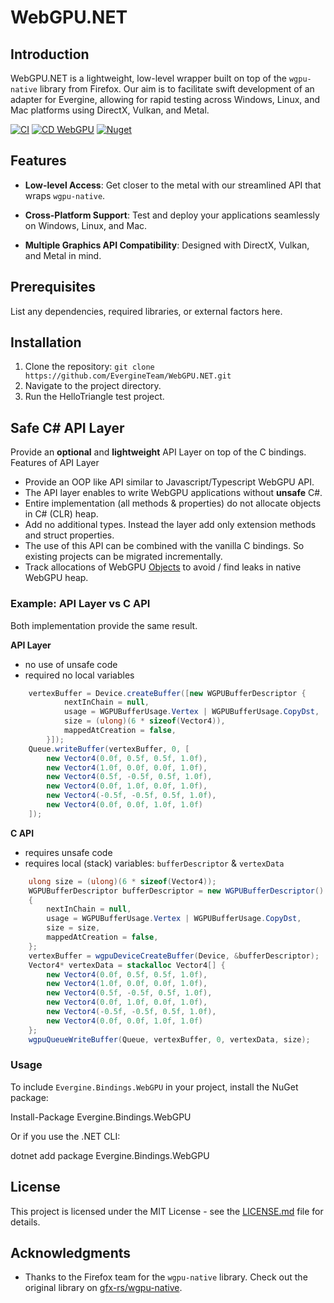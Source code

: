 # WebGPU.NET

## Introduction

WebGPU.NET is a lightweight, low-level wrapper built on top of the `wgpu-native` library from Firefox. Our aim is to facilitate swift development of an adapter for Evergine, allowing for rapid testing across Windows, Linux, and Mac platforms using DirectX, Vulkan, and Metal.

[![CI](https://github.com/EvergineTeam/WebGPU.NET/actions/workflows/CI.yml/badge.svg)](https://github.com/EvergineTeam/WebGPU.NET/actions/workflows/CI.yml)
[![CD WebGPU](https://github.com/EvergineTeam/WebGPU.NET/actions/workflows/cd.yml/badge.svg)](https://github.com/EvergineTeam/WebGPU.NET/actions/workflows/cd.yml)
[![Nuget](https://img.shields.io/nuget/v/Evergine.Bindings.WebGPU?logo=nuget)](https://www.nuget.org/packages/Evergine.Bindings.WebGPU)

## Features

- **Low-level Access**: Get closer to the metal with our streamlined API that wraps `wgpu-native`.
  
- **Cross-Platform Support**: Test and deploy your applications seamlessly on Windows, Linux, and Mac.

- **Multiple Graphics API Compatibility**: Designed with DirectX, Vulkan, and Metal in mind.

## Prerequisites

List any dependencies, required libraries, or external factors here.

## Installation

1. Clone the repository: `git clone https://github.com/EvergineTeam/WebGPU.NET.git`
2. Navigate to the project directory.
3. Run the HelloTriangle test project.

## Safe C# API Layer

Provide an **optional** and **lightweight** API Layer on top of the C bindings.  
Features of API Layer
- Provide an OOP like API similar to Javascript/Typescript WebGPU API.
- The API layer enables to write WebGPU applications without **unsafe** C#.
- Entire implementation (all methods & properties) do not allocate objects in C# (CLR) heap.
- Add no additional types. Instead the layer add only extension methods and struct properties.  
- The use of this API can be combined with the vanilla C bindings. So existing projects can be migrated incrementally.
- Track allocations of WebGPU [Objects](https://webgpu-native.github.io/webgpu-headers/group__Objects.html)
  to avoid / find leaks in native WebGPU heap.

### Example: API Layer vs C API

Both implementation provide the same result.

**API Layer**
- no use of unsafe code
- required no local variables
```cs
    vertexBuffer = Device.createBuffer([new WGPUBufferDescriptor {
            nextInChain = null,
            usage = WGPUBufferUsage.Vertex | WGPUBufferUsage.CopyDst,
            size = (ulong)(6 * sizeof(Vector4)),
            mappedAtCreation = false,        
        }]);
    Queue.writeBuffer(vertexBuffer, 0, [
        new Vector4(0.0f, 0.5f, 0.5f, 1.0f),
        new Vector4(1.0f, 0.0f, 0.0f, 1.0f),
        new Vector4(0.5f, -0.5f, 0.5f, 1.0f),
        new Vector4(0.0f, 1.0f, 0.0f, 1.0f),
        new Vector4(-0.5f, -0.5f, 0.5f, 1.0f),
        new Vector4(0.0f, 0.0f, 1.0f, 1.0f)
    ]);
```

**C API**
- requires unsafe code
- requires local (stack) variables: `bufferDescriptor` & `vertexData`
```cs
    ulong size = (ulong)(6 * sizeof(Vector4));
    WGPUBufferDescriptor bufferDescriptor = new WGPUBufferDescriptor()
    {
        nextInChain = null,
        usage = WGPUBufferUsage.Vertex | WGPUBufferUsage.CopyDst,
        size = size,
        mappedAtCreation = false,
    };
    vertexBuffer = wgpuDeviceCreateBuffer(Device, &bufferDescriptor);
    Vector4* vertexData = stackalloc Vector4[] {
        new Vector4(0.0f, 0.5f, 0.5f, 1.0f),
        new Vector4(1.0f, 0.0f, 0.0f, 1.0f),
        new Vector4(0.5f, -0.5f, 0.5f, 1.0f),
        new Vector4(0.0f, 1.0f, 0.0f, 1.0f),
        new Vector4(-0.5f, -0.5f, 0.5f, 1.0f),
        new Vector4(0.0f, 0.0f, 1.0f, 1.0f)
    };
    wgpuQueueWriteBuffer(Queue, vertexBuffer, 0, vertexData, size);
```



### Usage

To include `Evergine.Bindings.WebGPU` in your project, install the NuGet package:

Install-Package Evergine.Bindings.WebGPU

Or if you use the .NET CLI:

dotnet add package Evergine.Bindings.WebGPU

## License

This project is licensed under the MIT License - see the [LICENSE.md](link_to_license.md) file for details.

## Acknowledgments

- Thanks to the Firefox team for the `wgpu-native` library. Check out the original library on [gfx-rs/wgpu-native](https://github.com/gfx-rs/wgpu-native).
